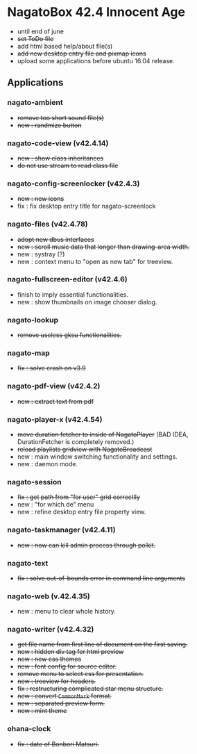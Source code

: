 # NagatoBox 42.4 Innocent Age

+ until end of june
+ ~~set ToDo file~~
+ add html based help/about file(s)
+ ~~add new desktop entry file and pixmap icons~~
+ upload some applications before ubuntu 16.04 release.

## Applications

### nagato-ambient

+ ~~remove too short sound file(s)~~
+ ~~new : randmize button~~

### nagato-code-view (v42.4.14)

+ ~~new : show class inheritances~~
+ ~~do not use stream to read class file~~

### nagato-config-screenlocker (v42.4.3)

+ ~~new : new icons~~
+ fix : fix desktop entry title for nagato-screenlock

### nagato-files (v42.4.78)

+ ~~adopt new dbus interfaces~~
+ ~~new : scroll music data that longer than drawing-area width.~~
+ new : systray (?)
+ new : context menu to "open as new tab" for treeview.

### nagato-fullscreen-editor (v42.4.6)

+ finish to imply essential functionalities.
+ new : show thumbnails on image chooser dialog.

### nagato-lookup

+ ~~remove useless gksu functionalities.~~

### nagato-map

+ ~~fix : solve crash on v3.9~~

### nagato-pdf-view (v42.4.2)

+ ~~new : extract text from pdf~~

### nagato-player-x (v42.4.54)

+ ~~move duration fetcher to inside of NagatoPlayer~~ (BAD IDEA, DurationFetcher is completely removed.)
+ ~~reload playlists gridview with NagatoBroadcast~~
+ new : main window switching functionality and settings.
+ new : daemon mode.

### nagato-session

+ ~~fix : get path from "for user" grid correctlly~~
+ new : "for which de" menu
+ new : refine desktop entry file property view.

### nagato-taskmanager (v42.4.11)

+ ~~new : now can kill admin process through polkit.~~

### nagato-text

+ ~~fix : solve out-of-bounds error in command line arguments~~

### nagato-web (v.42.4.35)

+ new : menu to clear whole history.

### nagato-writer (v42.4.32)

+ ~~get file name from first line of document on the first saving.~~
+ ~~new : hidden div tag for html preview~~
+ ~~new : new css themes~~
+ ~~new : font config for source editor.~~
+ ~~remove menu to select css for presentation.~~
+ ~~new : treeview for headers.~~
+ ~~fix : restructuring complicated star menu structure.~~
+ ~~new :  convert `CommonMark` format.~~
+ ~~new : separated preview form.~~
+ ~~new : mint theme~~

### ohana-clock

+ ~~fix : date of Bonbori Matsuri.~~ 
